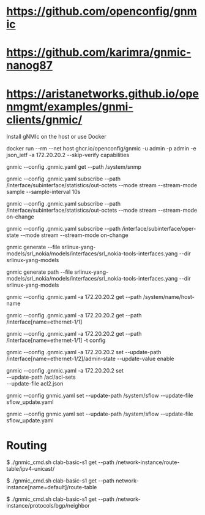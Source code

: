 

# https://github.com/openconfig/gnmic
# https://github.com/karimra/gnmic-nanog87
# https://aristanetworks.github.io/openmgmt/examples/gnmi-clients/gnmic/


Install gNMIc on the host or use Docker

docker run --rm --net host ghcr.io/openconfig/gnmic -u admin -p admin -e json_ietf -a 172.20.20.2 --skip-verify capabilities

gnmic --config .gnmic.yaml get --path /system/snmp

gnmic --config .gnmic.yaml subscribe --path /interface/subinterface/statistics/out-octets --mode stream --stream-mode sample --sample-interval 10s

gnmic --config .gnmic.yaml subscribe --path /interface/subinterface/statistics/out-octets --mode stream --stream-mode on-change

gnmic --config .gnmic.yaml subscribe --path /interface/subinterface/oper-state --mode stream --stream-mode on-change

gnmic generate --file  srlinux-yang-models/srl_nokia/models/interfaces/srl_nokia-tools-interfaces.yang --dir srlinux-yang-models

gnmic generate path --file  srlinux-yang-models/srl_nokia/models/interfaces/srl_nokia-tools-interfaces.yang --dir srlinux-yang-models



gnmic --config .gnmic.yaml -a 172.20.20.2 get --path /system/name/host-name

gnmic --config .gnmic.yaml -a 172.20.20.2 get --path /interface[name=ethernet-1/1]

gnmic --config .gnmic.yaml -a 172.20.20.2 get --path /interface[name=ethernet-1/1] -t config

gnmic --config .gnmic.yaml -a 172.20.20.2 set --update-path /interface[name=ethernet-1/2]/admin-state --update-value enable

gnmic --config .gnmic.yaml -a 172.20.20.2 set \
--update-path /acl/acl-sets \
--update-file acl2.json

gnmic --config gnmic.yaml set --update-path /system/sflow --update-file sflow_update.yaml

gnmic --config gnmic.yaml set --update-path /system/sflow --update-file sflow_update.yaml


# Routing

$ ./gnmic_cmd.sh clab-basic-s1 get --path /network-instance/route-table/ipv4-unicast/

$ ./gnmic_cmd.sh clab-basic-s1 get --path network-instance[name=default]/route-table

$ ./gnmic_cmd.sh clab-basic-s1 get --path /network-instance/protocols/bgp/neighbor


